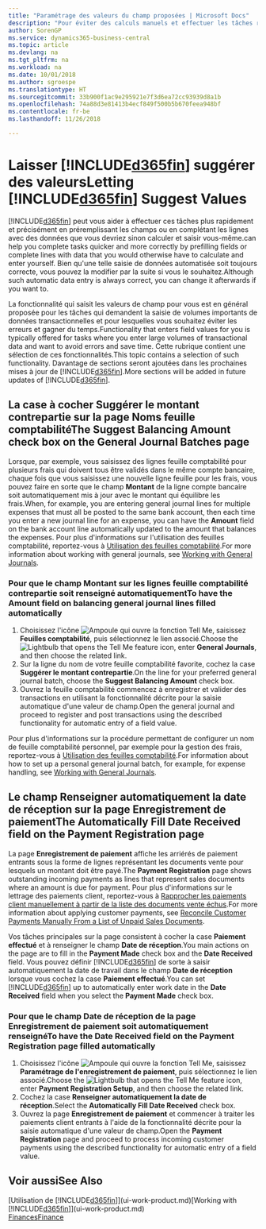 ```yaml
---
title: "Paramétrage des valeurs du champ proposées | Microsoft Docs"
description: "Pour éviter des calculs manuels et effectuer les tâches rapidement et précisément, vous pouvez configurer la saisie automatisée de données afin que Business Central renseigne les champs sélectionnés."
author: SorenGP
ms.service: dynamics365-business-central
ms.topic: article
ms.devlang: na
ms.tgt_pltfrm: na
ms.workload: na
ms.date: 10/01/2018
ms.author: sgroespe
ms.translationtype: HT
ms.sourcegitcommit: 33b900f1ac9e295921e7f3d6ea72cc93939d8a1b
ms.openlocfilehash: 74a88d3e81413b4ecf849f500b5b670feea948bf
ms.contentlocale: fr-be
ms.lasthandoff: 11/26/2018

---
```

# <a name="letting-included365finincludesd365finmdmd-suggest-values"></a><span data-ttu-id="2bbe8-103">Laisser [!INCLUDE[d365fin](includes/d365fin_md.md)] suggérer des valeurs</span><span class="sxs-lookup"><span data-stu-id="2bbe8-103">Letting [!INCLUDE[d365fin](includes/d365fin_md.md)] Suggest Values</span></span>
[!INCLUDE[d365fin](includes/d365fin_md.md)] <span data-ttu-id="2bbe8-104">peut vous aider à effectuer ces tâches plus rapidement et précisément en préremplissant les champs ou en complétant les lignes avec des données que vous devriez sinon calculer et saisir vous-même.</span><span class="sxs-lookup"><span data-stu-id="2bbe8-104">can help you complete tasks quicker and more correctly by prefilling fields or complete lines with data that you would otherwise have to calculate and enter yourself.</span></span> <span data-ttu-id="2bbe8-105">Bien qu'une telle saisie de données automatisée soit toujours correcte, vous pouvez la modifier par la suite si vous le souhaitez.</span><span class="sxs-lookup"><span data-stu-id="2bbe8-105">Although such automatic data entry is always correct, you can change it afterwards if you want to.</span></span>

<span data-ttu-id="2bbe8-106">La fonctionnalité qui saisit les valeurs de champ pour vous est en général proposée pour les tâches qui demandent la saisie de volumes importants de données transactionnelles et pour lesquelles vous souhaitez éviter les erreurs et gagner du temps.</span><span class="sxs-lookup"><span data-stu-id="2bbe8-106">Functionality that enters field values for you is typically offered for tasks where you enter large volumes of transactional data and want to avoid errors and save time.</span></span> <span data-ttu-id="2bbe8-107">Cette rubrique contient une sélection de ces fonctionnalités.</span><span class="sxs-lookup"><span data-stu-id="2bbe8-107">This topic contains a selection of such functionality.</span></span> <span data-ttu-id="2bbe8-108">Davantage de sections seront ajoutées dans les prochaines mises à jour de [!INCLUDE[d365fin](includes/d365fin_md.md)].</span><span class="sxs-lookup"><span data-stu-id="2bbe8-108">More sections will be added in future updates of [!INCLUDE[d365fin](includes/d365fin_md.md)].</span></span>

## <a name="the-suggest-balancing-amount-check-box-on-the-general-journal-batches-page"></a><span data-ttu-id="2bbe8-109">La case à cocher **Suggérer le montant contrepartie** sur la page **Noms feuille comptabilité**</span><span class="sxs-lookup"><span data-stu-id="2bbe8-109">The **Suggest Balancing Amount** check box on the **General Journal Batches** page</span></span>
<span data-ttu-id="2bbe8-110">Lorsque, par exemple, vous saisissez des lignes feuille comptabilité pour plusieurs frais qui doivent tous être validés dans le même compte bancaire, chaque fois que vous saisissez une nouvelle ligne feuille pour les frais, vous pouvez faire en sorte que le champ **Montant** de la ligne compte bancaire soit automatiquement mis à jour avec le montant qui équilibre les frais.</span><span class="sxs-lookup"><span data-stu-id="2bbe8-110">When, for example, you are entering general journal lines for multiple expenses that must all be posted to the same bank account, then each time you enter a new journal line for an expense, you can have the **Amount** field on the bank account line automatically updated to the amount that balances the expenses.</span></span> <span data-ttu-id="2bbe8-111">Pour plus d'informations sur l'utilisation des feuilles comptabilité, reportez-vous à [Utilisation des feuilles comptabilité](ui-work-general-journals.md).</span><span class="sxs-lookup"><span data-stu-id="2bbe8-111">For more information about working with general journals, see [Working with General Journals](ui-work-general-journals.md).</span></span>

### <a name="to-have-the-amount-field-on-balancing-general-journal-lines-filled-automatically"></a><span data-ttu-id="2bbe8-112">Pour que le champ **Montant** sur les lignes feuille comptabilité contrepartie soit renseigné automatiquement</span><span class="sxs-lookup"><span data-stu-id="2bbe8-112">To have the **Amount** field on balancing general journal lines filled automatically</span></span>
1. <span data-ttu-id="2bbe8-113">Choisissez l'icône ![Ampoule qui ouvre la fonction Tell Me](media/ui-search/search_small.png "Dites-moi ce que vous voulez faire"), saisissez **Feuilles comptabilité**, puis sélectionnez le lien associé.</span><span class="sxs-lookup"><span data-stu-id="2bbe8-113">Choose the ![Lightbulb that opens the Tell Me feature](media/ui-search/search_small.png "Tell me what you want to do") icon, enter **General Journals**, and then choose the related link.</span></span>
2. <span data-ttu-id="2bbe8-114">Sur la ligne du nom de votre feuille comptabilité favorite, cochez la case **Suggérer le montant contrepartie**.</span><span class="sxs-lookup"><span data-stu-id="2bbe8-114">On the line for your preferred general journal batch, choose the **Suggest Balancing Amount** check box.</span></span>
3. <span data-ttu-id="2bbe8-115">Ouvrez la feuille comptabilité commencez à enregistrer et valider des transactions en utilisant la fonctionnalité décrite pour la saisie automatique d'une valeur de champ.</span><span class="sxs-lookup"><span data-stu-id="2bbe8-115">Open the general journal and proceed to register and post transactions using the described functionality for automatic entry of a field value.</span></span>       

<span data-ttu-id="2bbe8-116">Pour plus d'informations sur la procédure permettant de configurer un nom de feuille comptabilité personnel, par exemple pour la gestion des frais, reportez-vous à [Utilisation des feuilles comptabilité](ui-work-general-journals.md).</span><span class="sxs-lookup"><span data-stu-id="2bbe8-116">For information about how to set up a personal general journal batch, for example, for expense handling, see [Working with General Journals](ui-work-general-journals.md).</span></span>

## <a name="the-automatically-fill-date-received-field-on-the-payment-registration-page"></a><span data-ttu-id="2bbe8-117">Le champ **Renseigner automatiquement la date de réception** sur la page **Enregistrement de paiement**</span><span class="sxs-lookup"><span data-stu-id="2bbe8-117">The **Automatically Fill Date Received** field on the **Payment Registration** page</span></span>
<span data-ttu-id="2bbe8-118">La page **Enregistrement de paiement** affiche les arriérés de paiement entrants sous la forme de lignes représentant les documents vente pour lesquels un montant doit être payé.</span><span class="sxs-lookup"><span data-stu-id="2bbe8-118">The **Payment Registration** page shows outstanding incoming payments as lines that represent sales documents where an amount is due for payment.</span></span> <span data-ttu-id="2bbe8-119">Pour plus d'informations sur le lettrage des paiements client, reportez-vous à [Rapprocher les paiements client manuellement à partir de la liste des documents vente échus](receivables-how-reconcile-customer-payments-list-unpaid-sales-documents.md).</span><span class="sxs-lookup"><span data-stu-id="2bbe8-119">For more information about applying customer payments, see [Reconcile Customer Payments Manually From a List of Unpaid Sales Documents](receivables-how-reconcile-customer-payments-list-unpaid-sales-documents.md).</span></span>

<span data-ttu-id="2bbe8-120">Vos tâches principales sur la page consistent à cocher la case **Paiement effectué** et à renseigner le champ **Date de réception**.</span><span class="sxs-lookup"><span data-stu-id="2bbe8-120">You main actions on the page are to fill in the **Payment Made** check box and the **Date Received** field.</span></span> <span data-ttu-id="2bbe8-121">Vous pouvez définir [!INCLUDE[d365fin](includes/d365fin_md.md)] de sorte à saisir automatiquement la date de travail dans le champ **Date de réception** lorsque vous cochez la case **Paiement effectué**.</span><span class="sxs-lookup"><span data-stu-id="2bbe8-121">You can set [!INCLUDE[d365fin](includes/d365fin_md.md)] up to automatically enter work date in the **Date Received** field when you select the **Payment Made** check box.</span></span>

### <a name="to-have-the-date-received-field-on-the-payment-registration-page-filled-automatically"></a><span data-ttu-id="2bbe8-122">Pour que le champ **Date de réception** de la page **Enregistrement de paiement** soit automatiquement renseigné</span><span class="sxs-lookup"><span data-stu-id="2bbe8-122">To have the **Date Received** field on the **Payment Registration** page filled automatically</span></span>
1. <span data-ttu-id="2bbe8-123">Choisissez l'icône ![Ampoule qui ouvre la fonction Tell Me](media/ui-search/search_small.png "Dites-moi ce que vous voulez faire"), saisissez **Paramétrage de l'enregistrement de paiement**, puis sélectionnez le lien associé.</span><span class="sxs-lookup"><span data-stu-id="2bbe8-123">Choose the ![Lightbulb that opens the Tell Me feature](media/ui-search/search_small.png "Tell me what you want to do") icon, enter **Payment Registration Setup**, and then choose the related link.</span></span>
2. <span data-ttu-id="2bbe8-124">Cochez la case **Renseigner automatiquement la date de réception**.</span><span class="sxs-lookup"><span data-stu-id="2bbe8-124">Select the **Automatically Fill Date Received** check box.</span></span>
3. <span data-ttu-id="2bbe8-125">Ouvrez la page **Enregistrement de paiement** et commencer à traiter les paiements client entrants à l'aide de la fonctionnalité décrite pour la saisie automatique d'une valeur de champ.</span><span class="sxs-lookup"><span data-stu-id="2bbe8-125">Open the **Payment Registration** page and proceed to process incoming customer payments using the described functionality for automatic entry of a field value.</span></span>

## <a name="see-also"></a><span data-ttu-id="2bbe8-126">Voir aussi</span><span class="sxs-lookup"><span data-stu-id="2bbe8-126">See Also</span></span>
<span data-ttu-id="2bbe8-127">[Utilisation de [!INCLUDE[d365fin](includes/d365fin_md.md)]](ui-work-product.md)</span><span class="sxs-lookup"><span data-stu-id="2bbe8-127">[Working with [!INCLUDE[d365fin](includes/d365fin_md.md)]](ui-work-product.md)</span></span>  
[<span data-ttu-id="2bbe8-128">Finances</span><span class="sxs-lookup"><span data-stu-id="2bbe8-128">Finance</span></span>](finance.md)

